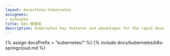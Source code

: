 ```yaml
---
layout: docwithnav-kubernetes
assignees:
- ashvayka
title: k8s-微服务
description: Kubernetes key features and advantages for the rapid development of IoT projects and applications.
---
```


{% assign docsPrefix = "kubernetes/" %}
{% include docs/kubernetes/k8s-springcloud.md %}

